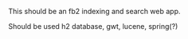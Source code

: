 This should be an fb2 indexing and search web app.

Should be used h2 database, gwt, lucene, spring(?)
